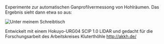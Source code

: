 Experimente zur automatischen Ganprofilvermessong von Hohlräumen. Das Ergebnis sieht dann etwa so aus:

![Unter meinem Schreibtisch](http://static.23.nu/md/Pictures/PythonSnapz001.png)

Entwickelt mit einem Hokuyo-URG04 SCIP 1.0 LIDAR und gedacht für die Forschungsarbeit des Arbeitskreises Kluterthöhle http://akkh.de/

